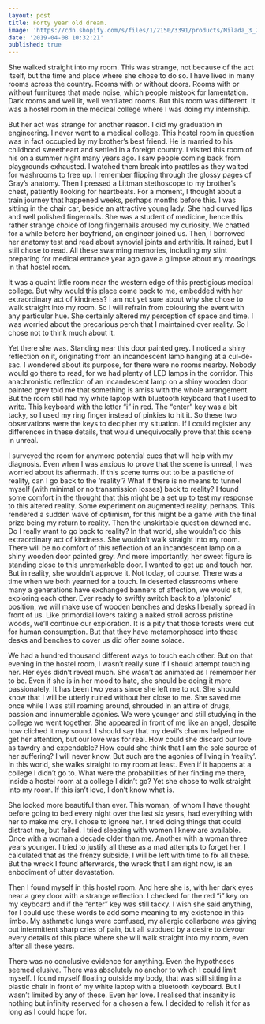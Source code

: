```yaml
---
layout: post
title: Forty year old dream.
image: 'https://cdn.shopify.com/s/files/1/2150/3391/products/Milada_3_2048x.jpg'
date: '2019-04-08 10:32:21'
published: true
---
```

She walked straight into my room. This was strange, not because of the act itself, but the time and place where she chose to do so. I have lived in many rooms across the country. Rooms with or without doors. Rooms with or without furnitures that made noise, which people mistook for lamentation. Dark rooms and well lit, well ventilated rooms. But this room was different. It was a hostel room in the medical college where I was doing my internship.

But her act was strange for another reason. I did my graduation in engineering. I never went to a medical college. This hostel room in question was in fact occupied by my brother’s best friend. He is married to his childhood sweetheart and settled in a foreign country. I visited this room of his on a summer night many years ago. I saw people coming back from playgrounds exhausted. I watched them break into prattles as they waited for washrooms to free up. I remember flipping through the glossy pages of Gray’s anatomy. Then I pressed a Littman stethoscope to my brother’s chest, patiently llooking for heartbeats. For a moment, I thought about a train journey that happened weeks, perhaps months before this. I was sitting in the chair car, beside an attractive young lady. She had curved lips and well polished fingernails. She was a student of medicine, hence this rather strange choice of long fingernails aroused my curiosity. We chatted for a while before her boyfriend, an engineer joined us. Then, I borrowed her anatomy test and read about synovial joints and arthritis. It rained, but I still chose to read. All these swarming memories, including my stint preparing for medical entrance year ago gave a glimpse about my moorings in that hostel room. 

It was a quaint little room near the western edge of this prestigious medical college. But why would this place come back to me, embedded with her extraordinary act of kindness? I am not yet sure about why she chose to walk straight into my room. So I will refrain from colouring the event with any particular hue. She certainly altered my perception of space and time. I was worried about the precarious perch that I maintained over reality. So I chose not to think much about it.

Yet there she was. Standing near this door painted grey. I noticed a shiny reflection on it, originating from an incandescent lamp hanging at a cul-de-sac. I wondered about its purpose, for there were no rooms nearby. Nobody would go there to read, for we had plenty of LED lamps in the corridor. This anachronistic reflection of an incandescent lamp on a shiny wooden door painted grey told me that something is amiss with the whole arrangement. But the room still had my white laptop with bluetooth keyboard that I used to write. This keyboard with the letter “i” in red. The “enter” key was a bit tacky, so I used my ring finger instead of pinkies to hit it. So these two observations were the keys to decipher my situation. If I could register any differences in these details, that would unequivocally prove that this scene in unreal. 

I surveyed the room for anymore potential cues that will help with my diagnosis. Even when I was anxious to prove that the scene is unreal, I was worried about its aftermath. If this scene turns out to be a pastiche of reality, can I go back to the ‘reality’? What if there is no means to tunnel myself (with minimal or no transmission losses) back to reality? I found some comfort in the thought that this might be a set up to test my response to this altered reality. Some experiment on augmented reality, perhaps. This rendered a sudden wave of optimism, for this might be a game with the final prize being my return to reality.
Then the unskirtable question dawned me. Do I really want to go back to reality? In that world, she wouldn’t do this extraordinary act of kindness. She wouldn’t walk straight into my room. There will be no comfort of this reflection of an incandescent lamp on a shiny wooden door painted grey. And more importantly, her sweet figure is standing close to this unremarkable door. I wanted to get up and touch her. But in reality, she wouldn’t approve it. Not today, of course. There was a time when we both yearned for a touch. In deserted classrooms where many a generations have exchanged banners of affection, we would sit, exploring each other. Ever ready to swiftly switch back to a ‘platonic’ position, we will make use of wooden benches and desks liberally spread in front of us. Like primordial lovers taking a naked stroll across pristine woods, we’ll continue our exploration. It is a pity that those forests were cut for human consumption. But that they have metamorphosed into these desks and benches to cover us did offer some solace.

We had a hundred thousand different ways to touch each other. But on that evening in the hostel room, I wasn’t really sure if I should attempt touching her. Her eyes didn’t reveal much. She wasn’t as animated as I remember her to be. Even if she is in her mood to hate, she should be doing it more passionately. It has been two years since she left me to rot. She should know that I will be utterly ruined without her close to me. She saved me once while I was still roaming around, shrouded in an attire of drugs, passion and innumerable agonies. We were younger and still studying in the college we went together. She appeared in front of me like an angel, despite how cliched it may sound. I should say that my devil’s charms helped me get her attention, but our love was for real. How could she discard our love as tawdry and expendable? How could she think that I am the sole source of her suffering? I will never know. But such are the agonies of living in ‘reality’. In this world, she walks straight to my room at least. Even if it happens at a college I didn’t go to. What were the probabilities of her finding me there, inside a hostel room at a college I didn’t go? Yet she chose to walk straight into my room. If this isn’t love, I don’t know what is.

She looked more beautiful than ever. This woman, of whom I have thought before going to bed every night over the last six years, had everything with her to make me cry. I chose to ignore her. I tried doing things that could distract me, but failed. I tried sleeping with women I knew are available. Once with a woman a decade older than me. Another with a woman three years younger. I tried to justify all these as a mad attempts to forget her. I calculated that as the frenzy subside, I will be left with time to fix all these. But the wreck I found afterwards, the wreck that I am right now, is an enbodiment of utter devastation. 

Then I found myself in this hostel room. And here she is, with her dark eyes near a grey door with a strange reflection. I checked for the red “i” key on my keyboard and if the “enter” key was still tacky. I wish she said anything, for I could use these words to add some meaning to my existence in this limbo. My asthmatic lungs were confused, my allergic collarbone was giving out intermittent sharp cries of pain, but all subdued by a desire to devour every details of this place where she will walk straight into my room, even after all these years.

There was no conclusive evidence for anything. Even the hypotheses seemed elusive. There was absolutely no anchor to which I could limit myself. I found myself floating outside my body, that was still sitting in a plastic chair in front of my white laptop with a bluetooth keyboard. But I wasn’t limited by any of these. Even her love. I realised that insanity is nothing but infinity reserved for a chosen a few. I decided to relish it for as long as I could hope for.
